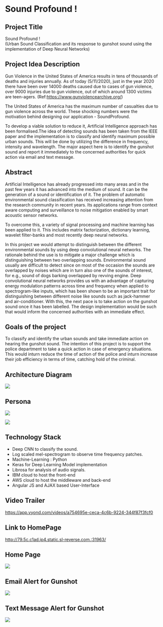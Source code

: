 # Sound Profound !

## Project Title ##  
Sound Profound !  
(Urban Sound Classification and its response to gunshot sound using the implementation of Deep Neural Networks)

## Project Idea Description ## 
Gun Violence in the United States of America results in tens of thousands of deaths and injuries annually. As of today (5/11/2020), just in the year 2020 there have been over 14000 deaths caused due to cases of gun violence, over 9000 injuries due to gun violence, out of which around 1300 victims are teen-agers. (Ref:https://www.gunviolencearchive.org/)

The United States of America has the maximum number of casualties due to gun violence across the world. These shocking numbers were the motivation behind designing our application - SoundProfound.

To develop a viable solution to reduce it, Artificial Intelligence approach has been formalised.The idea of detecting sounds has been taken from the IEEE paper and the implementation is to classify and identify maximum possible urban sounds. This will be done by utilizing the difference in frequency, intensity and wavelength. The major aspect here is to identify the gunshot sound and report it immediately to the concerned authorities for quick action via email and text message.

## Abstract ##  
Artificial Intelligence has already progressed into many areas and in the past few years it has advanced into the medium of sound. It can be the generation of a sound or identification of it. The problem of automatic environmental sound classification has received increasing attention from the research community in recent years. Its applications range from context aware computing and surveillance to noise mitigation enabled by smart acoustic sensor networks.

To overcome this, a variety of signal processing and machine learning has been applied to it. This includes matrix factorization, dictionary learning, wavelet filter-banks and most recently deep neural networks.

In this project we would attempt to distinguish between the different environmental sounds by using deep convolutional neural networks. The rationale behind the use is to mitigate a major challenge which is distinguishing between two overlapping sounds. Environmental sound usually are difficult to detect since on most of the occasion the sounds are overlapped by noises which are in turn also one of the sounds of interest, for e.g., sound of dogs barking overlapped by revving engine. Deep convolutional neural networks provides us with an advantage of capturing energy modulation patterns across time and frequency when applied to spectrogram-like inputs, which has been shown to be an important trait for distinguishing between different noise like sounds such as jack-hammer and air-conditioner. With this, the next pace is to take action on the gunshot sound once it has been labelled. The design implementation would be such that would inform the concerned authorities with an immediate effect.


## Goals of the project ##  
To classify and identify the urban sounds and take immediate action on hearing the gunshot sound. The intention of this project is to support the police department to take a quick action in case of emergency situations. This would inturn reduce the time of action of the police and inturn increase their job efficiency in terms of time, catching hold of the criminal.


## Architecture Diagram ##

![](FrontEnd/Architecture.jpg)


## Persona ##

![](FrontEnd/Police.png)


![](FrontEnd/EMT.png)


## Technology Stack ##
* 	Deep CNN to classify the sound.
* 	Log scaled mel-spectrogram to observe time frequency patches.
* 	Machine-Learning : Python 
* 	Keras for Deep Learning Model implementation
* 	Librosa for analysis of audio signals.
*   IBM cloud to host the front-end
*   AWS cloud to host the middleware and back-end
*   Angular JS and AJAX based User-Interface

## Video Trailer ##

https://app.vyond.com/videos/a754695e-ceca-4c6b-9224-344f87f3fcf0

## Link to HomePage ##

http://79.5c.c1ad.ip4.static.sl-reverse.com.:31963/

## Home Page ##

![](FrontEnd/sp.png)

## Email Alert for Gunshot ##

![](Alert%20Messages/Email%20alert.jpeg)

## Text Message Alert for Gunshot ##

![](Alert%20Messages/Message%20Alert.jpeg)
